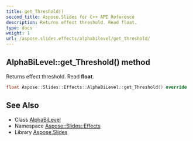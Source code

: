 ```yaml
---
title: get_Threshold()
second_title: Aspose.Slides for C++ API Reference
description: Returns effect threshold. Read float.
type: docs
weight: 1
url: /aspose.slides.effects/alphabilevel/get_threshold/
---
```

## AlphaBiLevel::get_Threshold() method


Returns effect threshold. Read **float**.

```cpp
float Aspose::Slides::Effects::AlphaBiLevel::get_Threshold() override
```

## See Also

* Class [AlphaBiLevel](../)
* Namespace [Aspose::Slides::Effects](../../)
* Library [Aspose.Slides](../../../)